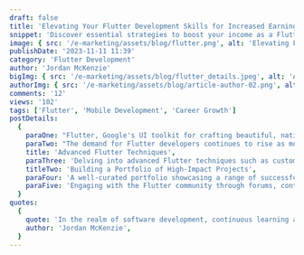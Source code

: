 ```yaml
---
draft: false
title: 'Elevating Your Flutter Development Skills for Increased Earnings'
snippet: 'Discover essential strategies to boost your income as a Flutter developer by enhancing your skills, building high-quality apps, and leveraging the latest Flutter features.'
image: { src: '/e-marketing/assets/blog/flutter.png', alt: 'Elevating Flutter Skills' }
publishDate: '2023-11-11 11:39'
category: 'Flutter Development'
author: 'Jordan McKenzie'
bigImg: { src: '/e-marketing/assets/blog/flutter_details.jpeg', alt: 'Advanced Flutter Techniques' }
authorImg: { src: '/e-marketing/assets/blog/article-author-02.png', alt: 'Jordan McKenzie' }
comments: '12'
views: '102'
tags: ['Flutter', 'Mobile Development', 'Career Growth']
postDetails:
  {
    paraOne: "Flutter, Google's UI toolkit for crafting beautiful, natively compiled applications for mobile, web, and desktop from a single codebase, has been a game-changer for developers. Mastering Flutter not only opens up a world of opportunities for building cross-platform applications but also sets the stage for increased income through diverse project engagements.",
    paraTwo: "The demand for Flutter developers continues to rise as more companies seek to provide a unified experience across all devices. By focusing on building robust, scalable apps and keeping abreast of the latest Flutter developments, you can position yourself as a go-to expert in this field.",
    title: 'Advanced Flutter Techniques',
    paraThree: 'Delving into advanced Flutter techniques such as custom widgets, state management solutions like Provider or Riverpod, and understanding the nuances of Dart, Flutter’s underlying programming language, can significantly enhance the quality of your applications. This expertise not only leads to higher client satisfaction but also allows for premium project pricing.',
    titleTwo: 'Building a Portfolio of High-Impact Projects',
    paraFour: 'A well-curated portfolio showcasing a range of successful Flutter projects can be your greatest asset. Highlight applications that solve real-world problems, showcase innovative design, and demonstrate your ability to work with complex data and APIs. This not only attracts new clients but also solidifies your reputation in the Flutter community.',
    paraFive: 'Engaging with the Flutter community through forums, contributing to open-source projects, or speaking at tech meetups and conferences can further elevate your profile. Sharing your knowledge helps in networking with other professionals, staying updated on industry trends, and finding new opportunities for growth and collaboration.',
  }
quotes:
  {
    quote: 'In the realm of software development, continuous learning and adaptation are your most valuable assets. Flutter empowers developers to build versatile, high-quality applications, setting the stage for professional growth and financial success.',
    author: 'Jordan McKenzie',
  }
---
```

